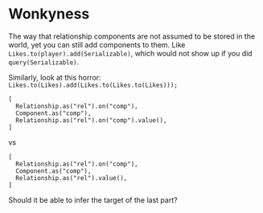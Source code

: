# Wonkyness

The way that relationship components are not assumed to be stored in the world, yet you can still add components to them. Like `Likes.to(player).add(Serializable)`, which would not show up if you did `query(Serializable)`.

Similarly, look at this horror: `Likes.to(Likes).add(Likes.to(Likes.to(Likes)));`


```
[
  Relationship.as("rel").on("comp"),
  Component.as("comp"),
  Relationship.as("rel").on("comp").value(),
]
```
vs
```
[
  Relationship.as("rel").on("comp"),
  Component.as("comp"),
  Relationship.as("rel").value(),
]
```
Should it be able to infer the target of the last part?